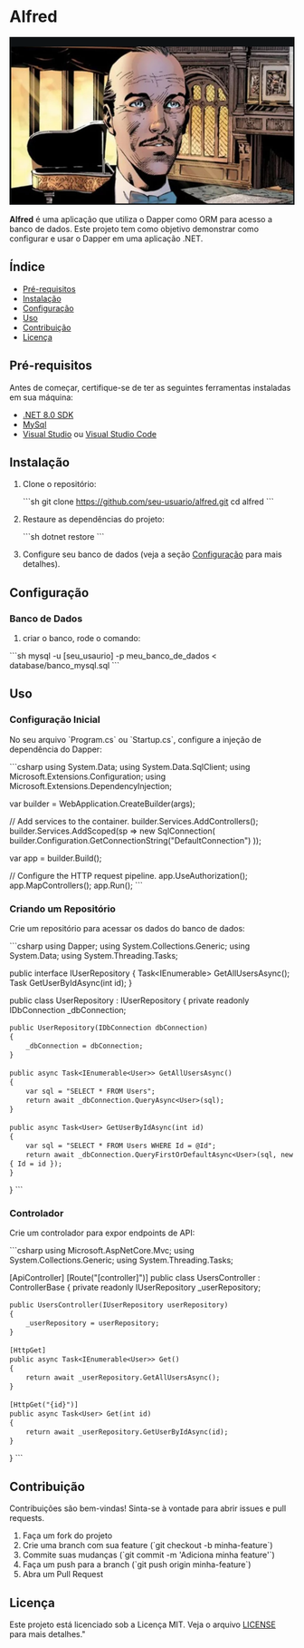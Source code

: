 
# Alfred

![alt text](/public/alfred.png)

**Alfred** é uma aplicação que utiliza o Dapper como ORM para acesso a banco de dados. Este projeto tem como objetivo demonstrar como configurar e usar o Dapper em uma aplicação .NET.

## Índice

- [Pré-requisitos](#pré-requisitos)
- [Instalação](#instalação)
- [Configuração](#configuração)
- [Uso](#uso)
- [Contribuição](#contribuição)
- [Licença](#licença)

## Pré-requisitos

Antes de começar, certifique-se de ter as seguintes ferramentas instaladas em sua máquina:

- [.NET 8.0 SDK](https://dotnet.microsoft.com/download/dotnet/8.0)
- [MySql](https://www.mysql.com/downloads/) 
- [Visual Studio](https://visualstudio.microsoft.com/) ou [Visual Studio Code](https://code.visualstudio.com/)

## Instalação

1. Clone o repositório:

   \`\`\`sh
   git clone https://github.com/seu-usuario/alfred.git
   cd alfred
   \`\`\`

2. Restaure as dependências do projeto:

   \`\`\`sh
   dotnet restore
   \`\`\`

3. Configure seu banco de dados (veja a seção [Configuração](#configuração) para mais detalhes).

## Configuração

### Banco de Dados

1. criar o banco, rode o comando:

\`\`\`sh
mysql -u [seu_usaurio] -p meu_banco_de_dados < database/banco_mysql.sql
\`\`\`

## Uso

### Configuração Inicial

No seu arquivo \`Program.cs\` ou \`Startup.cs\`, configure a injeção de dependência do Dapper:

\`\`\`csharp
using System.Data;
using System.Data.SqlClient;
using Microsoft.Extensions.Configuration;
using Microsoft.Extensions.DependencyInjection;

var builder = WebApplication.CreateBuilder(args);

// Add services to the container.
builder.Services.AddControllers();
builder.Services.AddScoped<IDbConnection>(sp => new SqlConnection(
    builder.Configuration.GetConnectionString("DefaultConnection")
));

var app = builder.Build();

// Configure the HTTP request pipeline.
app.UseAuthorization();
app.MapControllers();
app.Run();
\`\`\`

### Criando um Repositório

Crie um repositório para acessar os dados do banco de dados:

\`\`\`csharp
using Dapper;
using System.Collections.Generic;
using System.Data;
using System.Threading.Tasks;

public interface IUserRepository
{
    Task<IEnumerable<User>> GetAllUsersAsync();
    Task<User> GetUserByIdAsync(int id);
}

public class UserRepository : IUserRepository
{
    private readonly IDbConnection _dbConnection;

    public UserRepository(IDbConnection dbConnection)
    {
        _dbConnection = dbConnection;
    }

    public async Task<IEnumerable<User>> GetAllUsersAsync()
    {
        var sql = "SELECT * FROM Users";
        return await _dbConnection.QueryAsync<User>(sql);
    }

    public async Task<User> GetUserByIdAsync(int id)
    {
        var sql = "SELECT * FROM Users WHERE Id = @Id";
        return await _dbConnection.QueryFirstOrDefaultAsync<User>(sql, new { Id = id });
    }
}
\`\`\`

### Controlador

Crie um controlador para expor endpoints de API:

\`\`\`csharp
using Microsoft.AspNetCore.Mvc;
using System.Collections.Generic;
using System.Threading.Tasks;

[ApiController]
[Route("[controller]")]
public class UsersController : ControllerBase
{
    private readonly IUserRepository _userRepository;

    public UsersController(IUserRepository userRepository)
    {
        _userRepository = userRepository;
    }

    [HttpGet]
    public async Task<IEnumerable<User>> Get()
    {
        return await _userRepository.GetAllUsersAsync();
    }

    [HttpGet("{id}")]
    public async Task<User> Get(int id)
    {
        return await _userRepository.GetUserByIdAsync(id);
    }
}
\`\`\`

## Contribuição

Contribuições são bem-vindas! Sinta-se à vontade para abrir issues e pull requests.

1. Faça um fork do projeto
2. Crie uma branch com sua feature (\`git checkout -b minha-feature\`)
3. Commite suas mudanças (\`git commit -m 'Adiciona minha feature'\`)
4. Faça um push para a branch (\`git push origin minha-feature\`)
5. Abra um Pull Request

## Licença

Este projeto está licenciado sob a Licença MIT. Veja o arquivo [LICENSE](LICENSE) para mais detalhes." 
